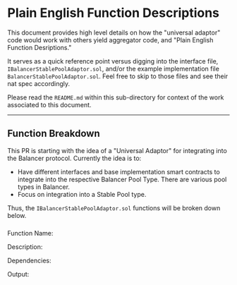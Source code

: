 # Plain English Function Descriptions

This document provides high level details on how the "universal adaptor" code would work with others yield aggregator code, and "Plain English Function Desriptions."

It serves as a quick reference point versus digging into the interface file, `IBalancerStablePoolAdaptor.sol`, and/or the example implementation file `BalancerStablePoolAdaptor.sol`. Feel free to skip to those files and see their nat spec accordingly.

Please read the `README.md` within this sub-directory for context of the work associated to this document.

---

## Function Breakdown

This PR is starting with the idea of a "Universal Adaptor" for integrating into the Balancer protocol. Currently the idea is to:

- Have different interfaces and base implementation smart contracts to integrate into the respective Balancer Pool Type. There are various pool types in Balancer.
- Focus on integration into a Stable Pool type.

Thus, the `IBalancerStablePoolAdaptor.sol` functions will be broken down below.

### 

Function Name:

Description:

Dependencies:

Output: